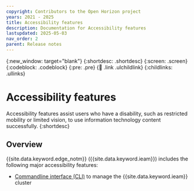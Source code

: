 ```yaml
---
copyright: Contributors to the Open Horizon project
years: 2021 - 2025
title: Accessibility features
description: Documentation for Accessibility features
lastupdated: 2025-05-03
nav_order: 2
parent: Release notes
---
```


{:new_window: target="blank"}
{:shortdesc: .shortdesc}
{:screen: .screen}
{:codeblock: .codeblock}
{:pre: .pre}
{:child: .link .ulchildlink}
{:childlinks: .ullinks}

# Accessibility features

Accessibility features assist users who have a disability, such as restricted mobility or limited vision, to use information technology content successfully.
{:shortdesc}

## Overview

{{site.data.keyword.edge_notm}} ({{site.data.keyword.ieam}}) includes the following major accessibility features:

* [Commandline interface (CLI)](../cli/index.md) to manage the {{site.data.keyword.ieam}} cluster

